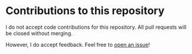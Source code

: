 # Contributions to this repository

I do not accept code contributions for this repository. All pull requests will be closed without merging.

However, I do accept feedback. Feel free to [open an issue](https://github.com/simshadows/simshadows-pages/issues)!
